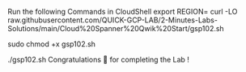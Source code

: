 Run the following Commands in CloudShell
export REGION=
curl -LO raw.githubusercontent.com/QUICK-GCP-LAB/2-Minutes-Labs-Solutions/main/Cloud%20Spanner%20Qwik%20Start/gsp102.sh

sudo chmod +x gsp102.sh

./gsp102.sh
Congratulations 🎉 for completing the Lab !